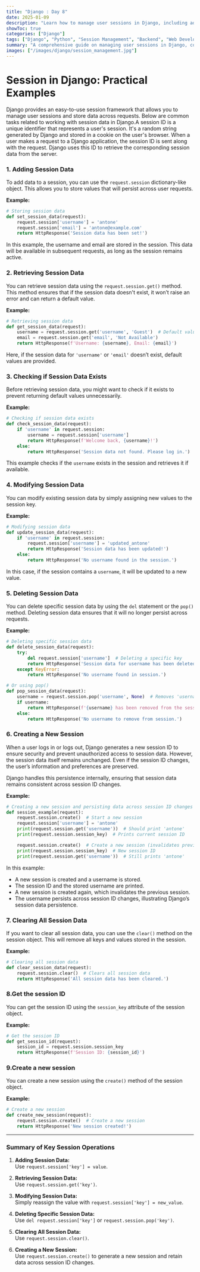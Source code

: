 ```yaml
---
title: "Django : Day 8"
date: 2025-01-09
description: "Learn how to manage user sessions in Django, including adding, retrieving, modifying, and deleting session data."
showToc: true
categories: ["Django"]
tags: ["Django", "Python", "Session Management", "Backend", "Web Development"]
summary: "A comprehensive guide on managing user sessions in Django, covering key operations like adding, retrieving, modifying, and deleting session data."
images: ["/images/django/session_management.jpg"]
---
```



# **Session in Django: Practical Examples**

Django provides an easy-to-use session framework that allows you to manage user sessions and store data across requests. Below are common tasks related to working with session data in Django.A session ID is a unique identifier that represents a user's session. It's a random string generated by Django and stored in a cookie on the user's browser. When a user makes a request to a Django application, the session ID is sent along with the request. Django uses this ID to retrieve the corresponding session data from the server.


### **1. Adding Session Data**

To add data to a session, you can use the `request.session` dictionary-like object. This allows you to store values that will persist across user requests.

**Example:**

```python
# Storing session data
def set_session_data(request):
    request.session['username'] = 'antone'
    request.session['email'] = 'antone@example.com'
    return HttpResponse('Session data has been set!')
```

In this example, the username and email are stored in the session. This data will be available in subsequent requests, as long as the session remains active.

### **2. Retrieving Session Data**

You can retrieve session data using the `request.session.get()` method. This method ensures that if the session data doesn't exist, it won’t raise an error and can return a default value.

**Example:**

```python
# Retrieving session data
def get_session_data(request):
    username = request.session.get('username', 'Guest')  # Default value is 'Guest'
    email = request.session.get('email', 'Not Available')
    return HttpResponse(f'Username: {username}, Email: {email}')
```

Here, if the session data for `'username'` or `'email'` doesn’t exist, default values are provided.

### **3. Checking if Session Data Exists**

Before retrieving session data, you might want to check if it exists to prevent returning default values unnecessarily.

**Example:**

```python
# Checking if session data exists
def check_session_data(request):
    if 'username' in request.session:
        username = request.session['username']
        return HttpResponse(f'Welcome back, {username}!')
    else:
        return HttpResponse('Session data not found. Please log in.')
```

This example checks if the `username` exists in the session and retrieves it if available.

### **4. Modifying Session Data**

You can modify existing session data by simply assigning new values to the session key.

**Example:**

```python
# Modifying session data
def update_session_data(request):
    if 'username' in request.session:
        request.session['username'] = 'updated_antone'
        return HttpResponse('Session data has been updated!')
    else:
        return HttpResponse('No username found in the session.')
```

In this case, if the session contains a `username`, it will be updated to a new value.

### **5. Deleting Session Data**

You can delete specific session data by using the `del` statement or the `pop()` method. Deleting session data ensures that it will no longer persist across requests.

**Example:**

```python
# Deleting specific session data
def delete_session_data(request):
    try:
        del request.session['username']  # Deleting a specific key
        return HttpResponse('Session data for username has been deleted.')
    except KeyError:
        return HttpResponse('No username found in session.')

# Or using pop()
def pop_session_data(request):
    username = request.session.pop('username', None)  # Removes 'username' from session if exists
    if username:
        return HttpResponse(f'{username} has been removed from the session.')
    else:
        return HttpResponse('No username to remove from session.')
```

### **6. Creating a New Session**

When a user logs in or logs out, Django generates a new session ID to ensure security and prevent unauthorized access to session data. However, the session data itself remains unchanged. Even if the session ID changes, the user’s information and preferences are preserved.

Django handles this persistence internally, ensuring that session data remains consistent across session ID changes.

**Example:**

```python
# Creating a new session and persisting data across session ID changes
def session_example(request):
    request.session.create()  # Start a new session
    request.session['username'] = 'antone'
    print(request.session.get('username'))  # Should print 'antone'
    print(request.session.session_key)  # Prints current session ID

    request.session.create()  # Create a new session (invalidates previous session)
    print(request.session.session_key)  # New session ID
    print(request.session.get('username'))  # Still prints 'antone'
```

In this example:
- A new session is created and a username is stored.
- The session ID and the stored username are printed.
- A new session is created again, which invalidates the previous session.
- The username persists across session ID changes, illustrating Django’s session data persistence.

### **7. Clearing All Session Data**

If you want to clear all session data, you can use the `clear()` method on the session object. This will remove all keys and values stored in the session.

**Example:**

```python
# Clearing all session data
def clear_session_data(request):
    request.session.clear()  # Clears all session data
    return HttpResponse('All session data has been cleared.')
```

### **8.Get the session ID**

You can get the session ID using the `session_key` attribute of the session object.

**Example:**

```python
# Get the session ID
def get_session_id(request):
    session_id = request.session.session_key
    return HttpResponse(f'Session ID: {session_id}')
```
### **9.Create a new session**

You can create a new session using the `create()` method of the session object.

**Example:**

```python
# Create a new session
def create_new_session(request):
    request.session.create()  # Create a new session
    return HttpResponse('New session created!')
```



---

### **Summary of Key Session Operations**

1. **Adding Session Data:**  
   Use `request.session['key'] = value`.

2. **Retrieving Session Data:**  
   Use `request.session.get('key')`.

3. **Modifying Session Data:**  
   Simply reassign the value with `request.session['key'] = new_value`.

4. **Deleting Specific Session Data:**  
   Use `del request.session['key']` or `request.session.pop('key')`.

5. **Clearing All Session Data:**  
   Use `request.session.clear()`.

6. **Creating a New Session:**  
   Use `request.session.create()` to generate a new session and retain data across session ID changes.

